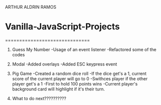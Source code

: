 ARTHUR ALDRIN RAMOS
# Vanilla-JavaScript-Projects
==============================

1. Guess My Number
-Usage of an event listener
-Refactored some of the codes

2. Modal
-Added overlays
-Added ESC keypress event

3. Pig Game
-Created a random dice roll
-If the dice get's a 1, current score of the current player will go to 0
-Swithces player if the other player get's a 1
-First to hold 100 points wins
-Current player's background card will highlight if it's their turn.

4. What to do next??????????







